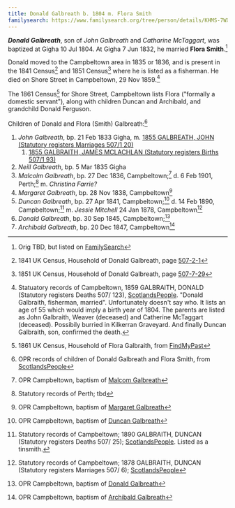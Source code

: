 ```yaml
---
title: Donald Galbreath b. 1804 m. Flora Smith
familysearch: https://www.familysearch.org/tree/person/details/KHMS-7WX
---
```

***Donald Galbreath***, son of *John Galbreath* and *Catharine McTaggart*, was baptized at Gigha 10 Jul 1804. 
At Gigha 7 Jun 1832, he married **Flora Smith**.[^marriage]

Donald moved to the Campbeltown area in 1835 or 1836, and is present in the 1841 Census[^census1841] and 1851 Census[^census1851] where he is listed as a fisherman.  He died on Shore Street in Campbeltown, 29 Nov 1859.[^death]

The 1861 Census[^census1861] for Shore Street, Campbeltown lists Flora ("formally a domestic servant"), along with children Duncan and Archibald, and grandchild Donald Ferguson.

Children of Donald and Flora (Smith) Galbreath:[^children]

1. *John Galbreath*, bp. 21 Feb 1833 Gigha, m. [1855 GALBREATH, JOHN (Statutory registers Marriages 507/1 20)](https://www.scotlandspeople.gov.uk/view-image/nrs_stat_marriages/12147166?return_row=1)
    1. [1855 GALBRAITH, JAMES MCLACHLAN (Statutory registers Births 507/1 93)](https://www.scotlandspeople.gov.uk/view-image/nrs_stat_births/38719936)
3. *Neill Galbreath*, bp. 5 Mar 1835 Gigha
4. *Malcolm Galbreath*, bp. 27 Dec 1836, Campbeltown;[^malcolm-birth] d. 6 Feb 1901, Perth;[^malcolm-death] m. *Christina Farrie?*
5. *Margaret Galbreath*, bp. 28 Nov 1838, Campbeltown[^margaret-birth]
6. *Duncan Galbreath*, bp. 27 Apr 1841, Campbeltown;[^duncan-birth] d. 14 Feb 1890, Campbeltown;[^duncan-death] m. *Jessie Mitchell* 24 Jan 1878, Campbeltown[^duncan-marriage]
7. *Donald Galbreath*, bp. 30 Sep 1845, Campbeltown;[^donald-birth] 
8. *Archibald Galbreath*, bp. 20 Dec 1847, Campbeltown[^archibald-birth]
 
[^marriage]: Orig TBD, but listed on [FamilySearch](https://www.familysearch.org/ark:/61903/1:1:XTKZ-Z9S)

[^death]: Statuatory records of Campbeltown, 1859 GALBRAITH, DONALD (Statutory registers Deaths 507/ 123), [ScotlandsPeople](https://www.scotlandspeople.gov.uk/view-image/nrs_stat_deaths/292757).  "Donald Galbraith, fisherman, married".  Unfortunately doesn't say who. It lists an age of 55 which would imply a birth year of 1804.  The parents are listed as John Galbraith, Weaver (deceased) and Catherine McTaggart (deceased).  Possibily burried in Kilkerran Graveyard. And finally Duncan Galbraith, son, confirmed the death.

[^children]: OPR records of children of Donald Galbreath and Flora Smith, from [ScotlandsPeople](https://www.scotlandspeople.gov.uk/record-results?search_type=people&event=%28B%20OR%20C%20OR%20S%29&record_type%5B0%5D=opr_births&church_type=Old%20Parish%20Registers&dl_cat=church&dl_rec=church-births-baptisms&surname=galbreath&surname_so=fuzzy&forename_so=starts&from_year=1830&to_year=1850&parent_names_so=exact&parent_name_two=flora%20smith&parent_name_two_so=exact&record=Church%20of%20Scotland%20%28old%20parish%20registers%29%20Roman%20Catholic%20Church%20Other%20churches&sort=asc&order=Date&field=year)

[^census1841]: 1841 UK Census, Household of Donald Galbreath, page [507-2-1](/sources/scotland-census-1841-campbeltown.md#507-2-1)

[^census1851]: 1851 UK Census, Household of Donald Galbreath, page [507-7-29](/sources/scotland-census-1851-campbeltown.md#507-7-29)

[^census1861]: 1861 UK Census, Household of Flora Galbraith, from [FindMyPast](https://www.findmypast.com/transcript?id=GBC%2F1861%2F0022167127)

[^malcolm-birth]: OPR Campbeltown, baptism of [Malcom Galbreath](/sources/opr-campbeltown-births.md#1836-12-27-malcom-galbreath)

[^malcolm-death]: Statutory records of Perth; tbd

[^margaret-birth]: OPR Campbeltown, baptism of [Margaret Galbreath](/sources/opr-campbeltown-births.md#1838-11-28-margaret-galbreath)

[^duncan-birth]: OPR Campbeltown, baptism of [Duncan Galbreath](/sources/opr-campbeltown-births.md#1841-04-27-duncan-galbreath)

[^duncan-marriage]: Statutory records of Campbeltown; 1878 GALBRAITH, DUNCAN (Statutory registers Marriages 507/ 6); [ScotlandsPeople](https://www.scotlandspeople.gov.uk/view-image/nrs_stat_marriages/5649542)

[^duncan-death]: Statutory records of Campbeltown; 1890 GALBRAITH, DUNCAN (Statutory registers Deaths 507/ 25); [ScotlandsPeople](https://www.scotlandspeople.gov.uk/view-image/nrs_stat_deaths/4295216).  Listed as a tinsmith.

[^donald-birth]: OPR Campbeltown, baptism of [Donald Galbreath](/sources/opr-campbeltown-births.md#1845-09-30-donald-galbreath)

[^archibald-birth]: OPR Campbeltown, baptism of [Archibald Galbreath](/sources/opr-campbeltown-births.md#1847-12-20-archibald-galbraith)

